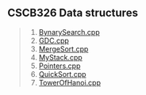 **CSCB326 Data structures**
-----------------------

> 1. [BynarySearch.cpp](https://github.com/gabrielpal96/NBU/blob/master/CSCB317_Data_Structures/BynarySearch.cpp)
> 2. [GDC.cpp](https://github.com/gabrielpal96/NBU/blob/master/CSCB317_Data_Structures/GDC.cpp)
> 3. [MergeSort.cpp](https://github.com/gabrielpal96/NBU/blob/master/CSCB317_Data_Structures/MergeSort.cpp)
> 4. [MyStack.cpp](https://github.com/gabrielpal96/NBU/blob/master/CSCB317_Data_Structures/MyStack.cpp)
> 5. [Pointers.cpp](https://github.com/gabrielpal96/NBU/blob/master/CSCB317_Data_Structures/Pointers.cpp)	
> 6. [QuickSort.cpp](https://github.com/gabrielpal96/NBU/blob/master/CSCB317_Data_Structures/QuickSort.cpp)
> 7. [TowerOfHanoi.cpp](https://github.com/gabrielpal96/NBU/blob/master/CSCB317_Data_Structures/TowerOfHanoi.cpp)

